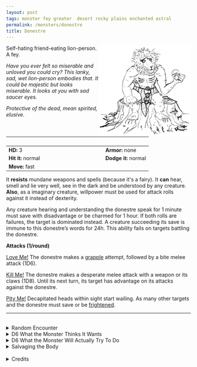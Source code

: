 ```yaml
---
layout: post
tags: monster fey greater  desert rocky plains enchanted astral
permalink: /monsters/donestre
title: Donestre
---
```


<img align="right" width=250px src="/images/donestre.png">

Self-hating friend-eating lion-person. A fey.

_Have you ever felt so miserable and unloved you could cry? This lanky, sad, wet lion-person embodies that. It could be majestic but looks miserable. It looks at you with sad saucer eyes._

_Protective of the dead, mean spirited, elusive._

|  <span style="display: inline-block; width:250px"></span>  |  |
| -------- | --------|
| **HD:** 3 | **Armor:** none |
| **Hit it:** normal    | **Dodge it:** normal  |
| **Move:** fast     |   | 

It **resists** mundane weapons and spells (because it's a fairy).
It **can** hear, smell and lie very well, see in the dark and be understood by any creature.
**Also**, as a imaginary creature, willpower must be used for attack rolls against it instead of dexterity. 

Any creature hearing and understanding the donestre speak for 1 minute must save with disadvantage or be charmed for 1 hour. If both rolls are failures, the target is dominated instead. A creature succeeding its save is immune to this donestre’s words for 24h. This ability fails on targets battling the donestre.

**Attacks (1/round)**

<ins>Love Me!</ins> The donestre makes a [grapple](/2020/11/10/extra-rules/#conditions) attempt, followed by a bite melee attack (1D6).

<ins>Kill Me!</ins> The donestre makes a desperate melee attack with a weapon or its claws (1D8). Until its next turn, its target has advantage on its attacks against the donestre.

<ins>Pity Me!</ins> Decapitated heads within sight start wailing. As many other targets and the donestre must save or be [frightened](/2020/11/10/extra-rules/#conditions).
<br>

---

<br>

<details markdown="1">
<summary>Random Encounter</summary>
1. **Monster:** 1 donestre.
1. **Lair:** A cavern with a number of enshrined severed heads. They are set in a way that evokes the doll house of a lonely kid. <br>    &nbsp; OR <br>    **Omen:** Sobbing.
1. **Spoor:** A decapitated body. No signs of struggle.
1. **Tracks:**  Sobbing sounds, far away.
1. **Trace:** [Rumor] Don't trust creatures that speak your tongue.
1. **Trace:** [Rumor] Lend an ear, lose a head.
</details>

<details markdown="1">
<summary>D6 What the Monster Thinks It Wants</summary>

1. A friend who will help it be accepted by the locals.
1. A gift.
1. Protection, as it is scared to sleep alone tonight.
1. Advice on the best way to befriend somebody.
1. Companionship for the road.
1. Somebody to share dinner with.
</details>

<details markdown="1">
<summary>D6 What the Monster Will Actually Try To Do</summary>

1. Eat you alive.
1. Beat you to a pulp.
1. Decapitate you.
1. Feed you poison.
1. Drown you.
1. Smother you.
 
</details>
<details markdown="1">
<summary>Salvaging the Body</summary>

You ...(Roll as many times as the HD of the monster)

1. Nothing.
1. A lock of hair from an innocent.
1. Jewelry from a foreign land (valuable).
1. A decapitated head.
1. A map tracing the road from this land to the next.
1. A gold tooth (mundane).

Conversing with heads collected by a donestre might give a wizard the inspiration to create a spell with the word friendship.

<span class="alchemy">**Lion Tears.** For 15 minutes, people will listen to you with their undivided attention.</span>
</details>

<br>

<details markdown="1">
<summary>Credits</summary>
Illustration by [Thomas Hanusek](https://krassekunst.de/). The donestre is a weird monster from the east described in the middle ages. It preys on travelers by speaking their language. [Richard J. Leblanc Jr](http://savevsdragon.blogspot.com/)'s adaptation in the [Creature Compendium](https://www.drivethrurpg.com/product/147588/CC1-Creature-Compendium) is what inspired me. I gave them my typical fey resistances, and evocative attacks to highlight their tortured nature. — SaltyGoo
</details>
